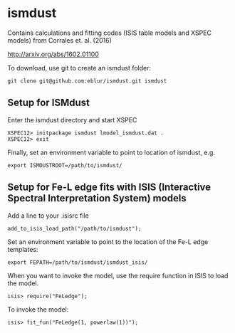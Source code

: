 # ismdust

Contains calculations and fitting codes (ISIS table models and XSPEC models) from Corrales et. al. (2016)

http://arxiv.org/abs/1602.01100

To download, use git to create an ismdust folder:

    git clone git@github.com:eblur/ismdust.git ismdust

## Setup for ISMdust

Enter the ismdust directory and start XSPEC

    XSPEC12> initpackage ismdust lmodel_ismdust.dat .
    XSPEC12> exit

Finally, set an environment variable to point to location of ismdust, e.g.

    export ISMDUSTROOT=/path/to/ismdust/


## Setup for Fe-L edge fits with ISIS (Interactive Spectral Interpretation System) models

Add a line to your .isisrc file

    add_to_isis_load_path("/path/to/ismdust");

Set an environment variable to point to the location of the Fe-L edge templates:

    export FEPATH=/path/to/ismdust/ismdust_isis/

When you want to invoke the model, use the require function in ISIS to load the model.

    isis> require("FeLedge");

To invoke the model:

    isis> fit_fun("FeLedge(1, powerlaw(1))");
